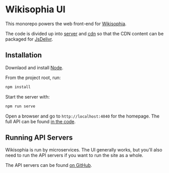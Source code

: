 # Wikisophia UI

This monorepo powers the web front-end for [Wikisophia](www.wikisophia.net).

The code is divided up into [server](./packages/server) and [cdn](./packages/pages) so
that the CDN content can be packaged for [JsDelivr](https://www.jsdelivr.com/).

## Installation

Downlaod and install [Node](https://nodejs.org/en/download/).

From the project root, run:

```sh
npm install
```

Start the server with:

```sh
npm run serve
```

Open a browser and go to `http://localhost:4040` for the homepage.
The full API can be found [in the code](./packages/server/src/routes.ts).

## Running API Servers

Wikisophia is run by microservices. The UI generally works, but you'll also
need to run the API servers if you want to run the site as a whole.

The API servers can be found [on GitHub](https://github.com/wikisophia?utf8=%E2%9C%93&q=api&type=&language=).
